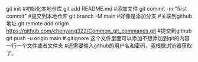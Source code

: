 git init #初始化本地仓库
git add README.md  #添加文件
git commit -m "first commit" #提交到本地仓库
git branch -M main  #好像是添加分支
#关联到github地址
git remote add origin https://github.com/chenyang322/Common_git_commands.git 
#提交到github
git push -u origin main
#.gitignore 这个文件里面可以添加不想添加到git的内容 一行一个文件或者文件夹
#还需要输入github的用户名和密码，我根据浏览器获取了。

